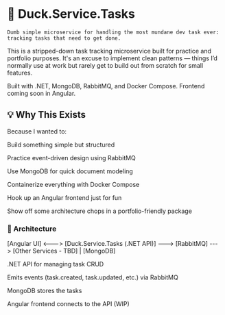 # 🦆 Duck.Service.Tasks

`Dumb simple microservice for handling the most mundane dev task ever: tracking tasks that need to get done.`

This is a stripped-down task tracking microservice built for practice and portfolio purposes. It's an excuse to implement clean patterns — things I’d normally use at work but rarely get to build out from scratch for small features.

Built with .NET, MongoDB, RabbitMQ, and Docker Compose. Frontend coming soon in Angular.

## 💡 Why This Exists
Because I wanted to:

Build something simple but structured

Practice event-driven design using RabbitMQ

Use MongoDB for quick document modeling

Containerize everything with Docker Compose

Hook up an Angular frontend just for fun

Show off some architecture chops in a portfolio-friendly package

### 🧱 Architecture
[Angular UI] <---> [Duck.Service.Tasks (.NET API)] ---> [RabbitMQ] ---> [Other Services - TBD]
                                  |
                              [MongoDB]

.NET API for managing task CRUD

Emits events (task.created, task.updated, etc.) via RabbitMQ

MongoDB stores the tasks

Angular frontend connects to the API (WIP)

